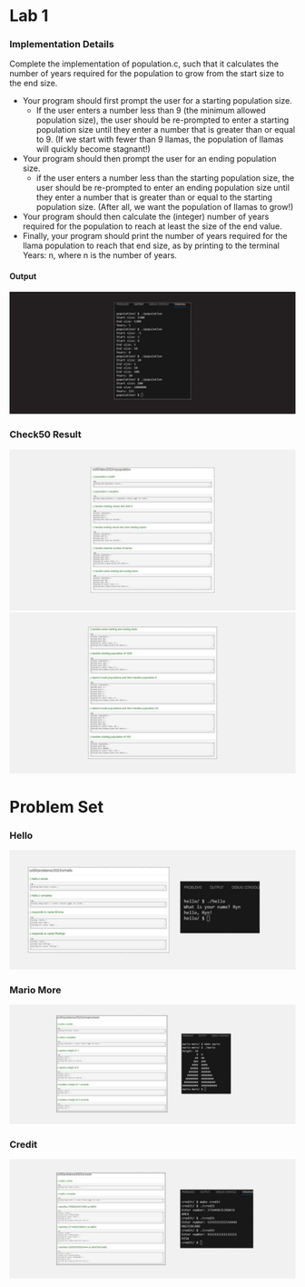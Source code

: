 <h1>Lab 1</h1>

<h3> Implementation Details </h3>
<p>Complete the implementation of population.c, such that it calculates the number of years required for the population to grow from the start size to the end size.</p>

<ul>
<li>Your program should first prompt the user for a starting population size.

<ul>  
<li>If the user enters a number less than 9 (the minimum allowed population size), the user should be re-prompted to enter a starting population size until they enter a number that is greater than or equal to 9. (If we start with fewer than 9 llamas, the population of llamas will quickly become stagnant!)</li>
</ul>
</li>



<li>Your program should then prompt the user for an ending population size.
<ul>  
<li>if the user enters a number less than the starting population size, the user should be re-prompted to enter an ending population size until they enter a number that is greater than or equal to the starting population size. (After all, we want the population of llamas to grow!)</li>
</ul>
</li>


<li>Your program should then calculate the (integer) number of years required for the population to reach at least the size of the end value.</li>

<li>Finally, your program should print the number of years required for the llama population to reach that end size, as by printing to the terminal Years: n, where n is the number of years.</li>



  
</ul>


<h4>Output</h4>
<img src="assets/output.png">
<h3>Check50 Result </h3>
<img src="assets/1.png">
<img src="assets/2.png">
<h1>Problem Set</h1>
<h3>Hello</h3>
<img src="assets/hello.png">
<h3>Mario More</h3>
<img src="assets/mario.png">
<h3>Credit</h3>
<img src="assets/credit.png">
